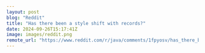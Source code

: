 ```yaml
---
layout: post
blog: "Reddit"
title: "Has there been a style shift with records?"
date: 2024-09-26T15:17:41Z
image: images/reddit.png
remote_url: "https://www.reddit.com/r/java/comments/1fpyosv/has_there_been_a_style_shift_with_records/"
---
```

